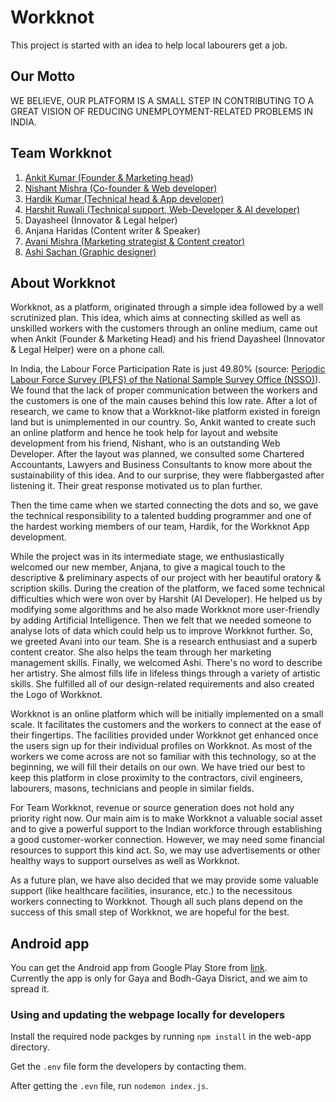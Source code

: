 # Workknot

This project is started with an idea to help local labourers get a job.

## Our Motto

WE BELIEVE, OUR PLATFORM IS A SMALL STEP IN CONTRIBUTING 
TO A GREAT VISION OF REDUCING UNEMPLOYMENT-RELATED PROBLEMS IN INDIA.

## Team Workknot

1. [Ankit Kumar (Founder & Marketing head)](https://www.linkedin.com/in/ankit-kumar-44488a191/)
2. [Nishant Mishra (Co-founder & Web developer)](https://www.linkedin.com/in/nishant-mishra-16b76b1a4/)
3. [Hardik Kumar (Technical head & App developer)](https://www.linkedin.com/in/hardikkr/)
4. [Harshit Ruwali (Technical support, Web-Developer & AI developer)](https://www.linkedin.com/in/harshitruwali/)
5. Dayasheel (Innovator & Legal helper)
6. Anjana Haridas (Content writer & Speaker)
7. [Avani Mishra (Marketing strategist & Content creator)](https://www.linkedin.com/in/avani-mishra-b85282190/)
8. [Ashi Sachan (Graphic designer)](https://www.linkedin.com/in/ashi-sachan-58801b182/)

## About Workknot

Workknot, as a platform, originated through a simple idea followed by a well scrutinized plan. This idea, which aims at connecting skilled as well as unskilled workers with the customers through an online medium, came out when Ankit (Founder & Marketing Head) and his friend Dayasheel (Innovator & Legal Helper) were on a phone call.

In India, the Labour Force Participation Rate is just 49.80% (source: [Periodic Labour Force Survey (PLFS) of the National Sample Survey Office (NSSO)](https://thewire.in/labour/periodic-labour-force-survey-data-employment)). We found that the lack of proper communication between the workers and the customers is one of the main causes behind this low rate. After a lot of research, we came to know that a Workknot-like platform existed in foreign land but is unimplemented in our country. So, Ankit wanted to create such an online platform and hence he took help for layout and website development from his friend, Nishant, who is an outstanding Web Developer. After the layout was planned, we consulted some Chartered Accountants, Lawyers and Business Consultants to know more about the sustainability of this idea. And to our surprise, they were flabbergasted after listening it. Their great response motivated us to plan further.

Then the time came when we started connecting the dots and so, we gave the technical responsibility to a talented budding programmer and one of the hardest working members of our team, Hardik, for the Workknot App development.

While the project was in its intermediate stage, we enthusiastically welcomed our new member, Anjana, to give a magical touch to the descriptive & preliminary aspects of our project with her beautiful oratory & scription skills. During the creation of the platform, we faced some technical difficulties which were won over by Harshit (AI Developer). He helped us by modifying some algorithms and he also made Workknot more user-friendly by adding Artificial Intelligence. Then we felt that we needed someone to analyse lots of data which could help us to improve Workknot further. So, we greeted Avani into our team. She is a research enthusiast and a superb content creator. She also helps the team through her marketing management skills. Finally, we welcomed Ashi. There's no word to describe her artistry. She almost fills life in lifeless things through a variety of artistic skills. She fulfilled all of our design-related requirements and also created the Logo of Workknot.

Workknot is an online platform which will be initially implemented on a small scale. It facilitates the customers and the workers to connect at the ease of their fingertips. The facilities provided under Workknot get enhanced once the users sign up for their individual profiles on Workknot. As most of the workers we come across are not so familiar with this technology, so at the beginning, we will fill their details on our own. We have tried our best to keep this platform in close proximity to the contractors, civil engineers, labourers, masons, technicians and people in similar fields.

For Team Workknot, revenue or source generation does not hold any priority right now. Our main aim is to make Workknot a valuable social asset and to give a powerful support to the Indian workforce through establishing a good customer-worker connection. However, we may need some financial resources to support this kind act. So, we may use advertisements or other healthy ways to support ourselves as well as Workknot.

As a future plan, we have also decided that we may provide some valuable support (like healthcare facilities, insurance, etc.) to the necessitous workers connecting to Workknot. Though all such plans depend on the success of this small step of Workknot, we are hopeful for the best.

## Android app
You can get the Android app from Google Play Store from [link](https://play.google.com/store/apps/details?id=com.kumarhardik.obliqueapp).<br>
Currently the app is only for Gaya and Bodh-Gaya Disrict, and we aim to spread it.

### Using and updating the webpage locally for developers
Install the required node packges by running `npm install` in the web-app directory.

Get the `.env` file form the developers by contacting them.

After getting the `.evn` file,
  run `nodemon index.js`.
